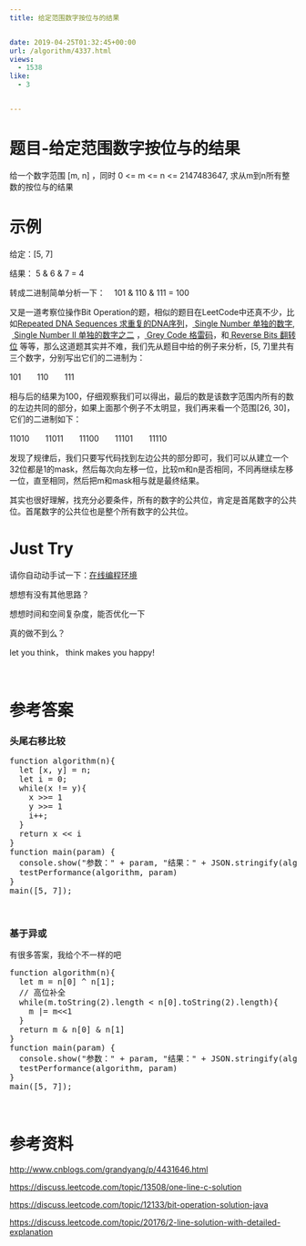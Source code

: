 ```yaml
---
title: 给定范围数字按位与的结果


date: 2019-04-25T01:32:45+00:00
url: /algorithm/4337.html
views:
  - 1538
like:
  - 3


---
```

# 题目-给定范围数字按位与的结果

  给一个数字范围 [m, n] ，同时 0 <= m <= n <= 2147483647, 求从m到n所有整数的按位与的结果

# 示例

<div>
  <p>
    给定：[5, 7]
  </p>
  
  <p>
    结果： 5 & 6 & 7 = 4
  </p>
  
  <p>
    转成二进制简单分析一下：    101 & 110 & 111 = 100
  </p>
  
  <p>
    又是一道考察位操作Bit Operation的题，相似的题目在LeetCode中还真不少，比如<a id="CategoryEntryList1_EntryStoryList_ctl00_Entries_TitleUrl_24" class="entrylistItemTitle" href="http://www.cnblogs.com/grandyang/p/4284205.html">Repeated DNA Sequences 求重复的DNA序列</a>，<a id="CategoryEntryList1_EntryStoryList_ctl00_Entries_TitleUrl_57" class="entrylistItemTitle" href="http://www.cnblogs.com/grandyang/p/4130577.html"> Single Number 单独的数字</a>,  <a id="CategoryEntryList1_EntryStoryList_ctl00_Entries_TitleUrl_35" class="entrylistItemTitle" href="http://www.cnblogs.com/grandyang/p/4263927.html"> Single Number II 单独的数字之二</a> ，<a id="cb_post_title_url" class="postTitle2" href="http://www.cnblogs.com/grandyang/p/4315649.html"> Grey Code 格雷码</a>，和<a id="cb_post_title_url" class="postTitle2" href="http://www.cnblogs.com/grandyang/p/4321355.html"> Reverse Bits 翻转位</a> 等等，那么这道题其实并不难，我们先从题目中给的例子来分析，[5, 7]里共有三个数字，分别写出它们的二进制为：
  </p>
  
  <p>
    101　　110　　111
  </p>
  
  <p>
    相与后的结果为100，仔细观察我们可以得出，最后的数是该数字范围内所有的数的左边共同的部分，如果上面那个例子不太明显，我们再来看一个范围[26, 30]，它们的二进制如下：
  </p>
  
  <p>
    11010　　11011　　11100　　11101　　11110
  </p>
  
  <p>
    发现了规律后，我们只要写代码找到左边公共的部分即可，我们可以从建立一个32位都是1的mask，然后每次向左移一位，比较m和n是否相同，不同再继续左移一位，直至相同，然后把m和mask相与就是最终结果。
  </p>
  
  <p>
    其实也很好理解，找充分必要条件，所有的数字的公共位，肯定是首尾数字的公共位。首尾数字的公共位也是整个所有数字的公共位。
  </p>
  
  <h1>
    Just Try
  </h1>
  
  <p>
    请你自动动手试一下：<a href="https://www.f2e123.com/code?code=algorithm&pid=4337">在线编程环境</a>
  </p>
  
  <p>
    想想有没有其他思路？
  </p>
  
  <p>
    想想时间和空间复杂度，能否优化一下
  </p>
  
  <p>
    真的做不到么？
  </p>
  
  <p>
    let you think， think makes you happy!
  </p>
  
  <p>
    &nbsp;
  </p>
  
  <h1>
    参考答案
  </h1>
  
  <h3>
    头尾右移比较
  </h3>
</div>

<pre class="EnlighterJSRAW" data-enlighter-language="null">function algorithm(n){
  let [x, y] = n;
  let i = 0;
  while(x != y){
    x &gt;&gt;= 1
    y &gt;&gt;= 1
    i++;
  }
  return x &lt;&lt; i
}
function main(param) {
  console.show("参数：" + param, "结果：" + JSON.stringify(algorithm(param)))
  testPerformance(algorithm, param)
}
main([5, 7]);</pre>

&nbsp;

### 基于异或

有很多答案，我给个不一样的吧

<pre class="EnlighterJSRAW" data-enlighter-language="null">function algorithm(n){
  let m = n[0] ^ n[1];
  // 高位补全
  while(m.toString(2).length &lt; n[0].toString(2).length){
    m |= m&lt;&lt;1
  }
  return m & n[0] & n[1]
}
function main(param) {
  console.show("参数：" + param, "结果：" + JSON.stringify(algorithm(param)))
  testPerformance(algorithm, param)
}
main([5, 7]);</pre>

&nbsp;

# 参考资料

<http://www.cnblogs.com/grandyang/p/4431646.html>

<https://discuss.leetcode.com/topic/13508/one-line-c-solution>

<https://discuss.leetcode.com/topic/12133/bit-operation-solution-java>

<https://discuss.leetcode.com/topic/20176/2-line-solution-with-detailed-explanation>